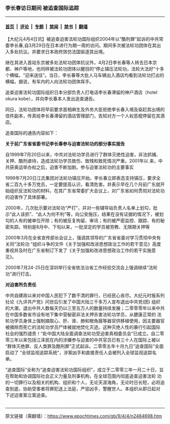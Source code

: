 ### 李长春访日期间 被追查国际追踪

---

#### [首页](../../../..?n2484698) &nbsp;|&nbsp; [评论](../../../../../epoch-comment?n2484698) &nbsp;|&nbsp; [专题](../../../../../epoch-special?n2484698) &nbsp;|&nbsp; [禁闻](../../../../../epoch-news?n2484698) &nbsp;|&nbsp; [禁书](../../../../../books?n2484698) &nbsp;|&nbsp; [翻墙](https://github.com/gfw-breaker/nogfw/blob/master/README.md?n2484698)


<div class="post_content" id="artbody" itemprop="articleBody">
 <!-- article content begin -->
 <p>
  【大纪元4月4日讯】被追查迫害法轮功国际组织2004年以“酷刑罪”起诉的中共常委李长春,自3月29日在日本进行为期一周的访问。期间多次被法轮功团体在其出入多处抗议。并要求日本政府效仿法国驱逐其出境。
 </p>
 <p>
  继在其进入首站东京被多处法轮功团体抗议外，4月2日李长春等人转去日本京都、神户等地，也同样被法轮功团体以醒目的“停止镇压法轮功，法轮大法好”十多个横幅，“迎来送往”。当日，李长春等大批人马车辆出入酒店均看到法轮功打出的横幅，据说，有车内的人向法轮功团体挥手。
 </p>
 <p>
  追查迫害法轮功国际组织日本分部负责人打电话李长春滞留的神户酒店（hotel okura kobe），并向李长春本人发出追查通告。
 </p>
 <p>
  同日，法轮功团体将早前要求首相麻生及外务大臣拒绝李长春入境及驱赶其出境的信件副本，传真给李长春滞留的酒店管理部门，告知对方一个人权恶棍停留在其酒店。
 </p>
 <p>
  追查国际的通告内容如下：
 </p>
 <p>
  <b>
   关于前广东省省委书记李长春参与迫害法轮功的部分事实报告
  </b>
 </p>
 <p>
  自1999年7月20日以来，中共对法轮功学员进行了群体灭绝性迫害，非法抓捕、关押、酷刑虐待，造成法轮功学员致伤、致残和致死情况严重。2001年以 来，中共获奥运举办权之后，迫害不断加剧。参与迫害法轮功的主要事实
 </p>
 <p>
  1999年7月20日江氏集团对法轮功镇压开始，李长春立即表态支持镇压，要求全省二百九十多万党员，一定要提高认识，看清危害。并表示早在几个月前广东就开始组织反法轮功的材料，在其广东省常委扩大会议上，对广东省如何贯彻对法轮功的迫害作了具体部署。
 </p>
 <p>
  2000年，几次批示要对法轮功“严打”，并对一些辅导站负责人名单上划勾，批示“此人该抓”、“此人为何不判”等，向公安施压，结果在没有证据的情况下，被划勾的人有的被单位开除；有的被反复拘留、审讯；有的被严密监控、跟踪、有的秘密失踪。特别是8月中、下旬以来，一批坚定的学员被劳教、无限期关押等
 </p>
 <p>
  2000年3月在全省宣传部长会议上，强调其领导的广东省省委对学习贯彻中央有关同“法轮功 ”组织斗争的文件《关于加强和改进思想政治工作的若干意见》高度重视并及时在广东省制订下发了《关于加强和改进思想政治工作的若干实施意见》。
 </p>
 <p>
  2000年7月24-25日在深圳举行全省依法治省工作经验交流会上强调继续“法轮功”进行打击。
 </p>
 <p>
  <b>
   对迫害所负责任
  </b>
 </p>
 <p>
  中共自建政以来对中国人民犯下了数不清的罪行，已经民心丧尽。大纪元时报系列社论《九评共产党》问世后引发了中国大陆三千多万人宣布退出中共党(团) 组织的大潮，退出中共人数每天仍以三至五万人的数量持续发展；二零零零年以来中共在中国多数省市设有地下集中营秘密非法关押杀害法轮功学员，从健康正常的 法轮功学员身体上强制摘取心、肝、肾、肺和眼角膜等器官供移植使用，因主要器官被摘除而死亡的法轮功学员尸体被就地焚化灭迹。这种灭绝人性的暴行引起国际 社会的强烈谴责！“赴中国大陆全面调查法轮功受迫害真相委员会”已成立。自二零零三年以来包括江泽民在内的涉嫌参与迫害的中共官员已有三十人在国际上被以 “群体灭绝罪、反人类罪及酷刑罪”正式起诉。二零零五年十月九日“追查国际”全面启动了 “全球监视追踪系统”，涉案凶手和直接责任人会被列入全球监视追踪名单。
 </p>
 <p>
  “追查国际”全称为“追查迫害法轮功国际组织”，成立于二零零三年一月二十日，旨在帮助和协调国际社会正义力量及刑事机构，在全球范围内彻底追查迫害法轮 功的一切罪行以及相关的机构、组织和个人，无论天涯海角，无论时日长短，必将追查到底，协助受害者将罪犯送上法庭，严惩凶手，警醒世人。本组织从即日起对 下述迫害案立案追查。
  <br/>
  <font color="#ffffff">
   (http://www.dajiyuan.com)
  </font>
 </p>
 <!-- article content end -->
 <div id="below_article_ad">
 </div>
</div>


---

原文链接（需翻墙）：https://www.epochtimes.com/gb/9/4/4/n2484698.htm